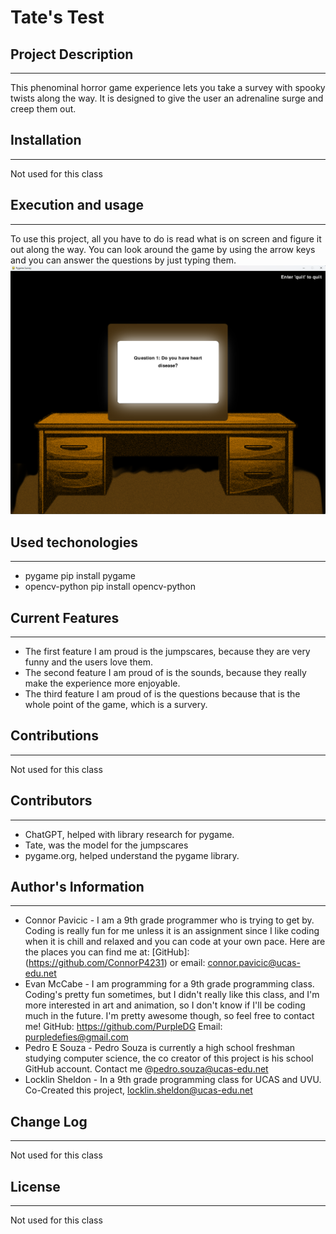 # Tate's Test

## Project Description
---
This phenominal horror game experience lets you take a survey with spooky twists along the way. It is designed to give the user
an adrenaline surge and creep them out.

## Installation
---
Not used for this class  

## Execution and usage
---
To use this project, all you have to do is read what is on screen and figure it out along the way. You can look around the game by using the arrow keys
and you can answer the questions by just typing them.
![Here is an image from the beginning of the game. You can see that the computer is asking a question and there are some instructions on screen.](READMEimage.png)  

## Used techonologies
---
+ pygame
pip install pygame
+ opencv-python
pip install opencv-python

## Current Features
---
+ The first feature I am proud is the jumpscares, because they are very funny and the users love them.
+ The second feature I am proud of is the sounds, because they really make the experience more enjoyable.
+ The third feature I am proud of is the questions because that is the whole point of the game, which is a survery.

## Contributions
---
Not used for this class

## Contributors
---
+ ChatGPT, helped with library research for pygame.
+ Tate, was the model for the jumpscares
+ pygame.org, helped understand the pygame library.

## Author's Information
---
+ Connor Pavicic - I am a 9th grade programmer who is trying to get by. Coding is really fun for me unless it is an assignment since I like coding when it is chill and relaxed and you can code at your own pace. Here are the places you can find me at: [GitHub]: (https://github.com/ConnorP4231) or email: connor.pavicic@ucas-edu.net
+ Evan McCabe - I am programming for a 9th grade programming class. Coding's pretty fun sometimes, but I didn't really like this class, and I'm more interested in art and animation, so I don't know if I'll be coding much in the future. I'm pretty awesome though, so feel free to contact me!
GitHub: https://github.com/PurpleDG Email: purpledefies@gmail.com
+ Pedro E Souza - Pedro Souza is currently a high school freshman studying computer science, the co creator of this project is his school GitHub account. Contact me @pedro.souza@ucas-edu.net
+ Locklin Sheldon - In a 9th grade programming class for UCAS and UVU. Co-Created this project, locklin.sheldon@ucas-edu.net

## Change Log
---
Not used for this class

## License
---
Not used for this class
